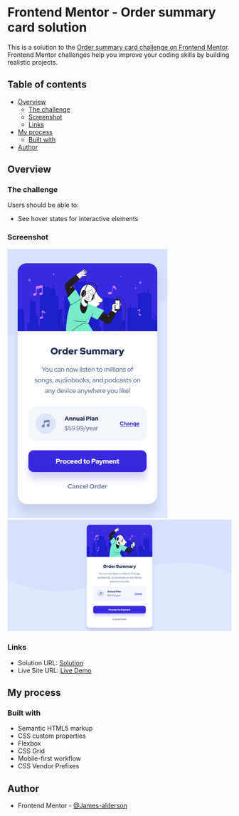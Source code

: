 # Frontend Mentor - Order summary card solution

This is a solution to the [Order summary card challenge on Frontend Mentor](https://www.frontendmentor.io/challenges/order-summary-component-QlPmajDUj). Frontend Mentor challenges help you improve your coding skills by building realistic projects. 

## Table of contents

- [Overview](#overview)
  - [The challenge](#the-challenge)
  - [Screenshot](#screenshot)
  - [Links](#links)
- [My process](#my-process)
  - [Built with](#built-with)
- [Author](#author)

## Overview

### The challenge

Users should be able to:

- See hover states for interactive elements

### Screenshot

![](./assets/Screenshots/mobile-design.png)
![](./assets/Screenshots/desktop-design.png)

### Links

- Solution URL: [Solution](https://www.frontendmentor.io/solutions/order-summary-component-1BxwUxSAjY)
- Live Site URL: [Live Demo](https://james-alderson.github.io/Order-summary-component/)

## My process

### Built with

- Semantic HTML5 markup
- CSS custom properties
- Flexbox
- CSS Grid
- Mobile-first workflow
- CSS Vendor Prefixes

## Author

- Frontend Mentor - [@James-alderson](https://www.frontendmentor.io/profile/James-alderson)